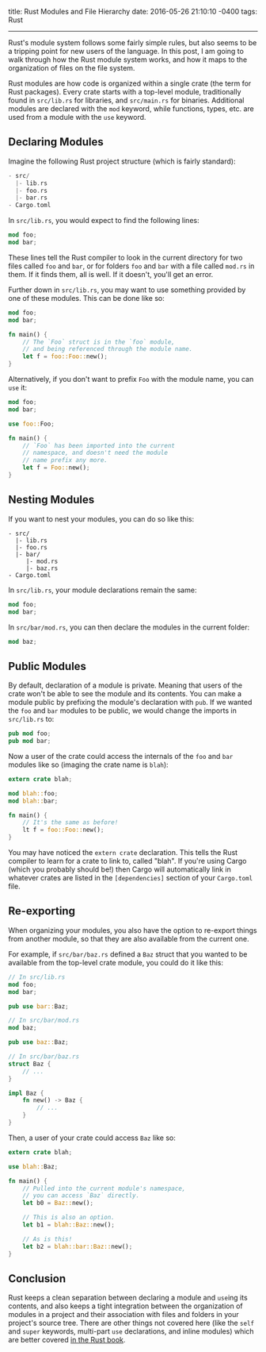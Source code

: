 title: Rust Modules and File Hierarchy
date: 2016-05-26 21:10:10 -0400
tags: Rust

---

Rust's module system follows some fairly simple rules, but also seems to be a
tripping point for new users of the language. In this post, I am going to walk
through how the Rust module system works, and how it maps to the organization
of files on the file system.

<!-- more -->

Rust modules are how code is organized within a single crate (the term for
Rust packages). Every crate starts with a top-level module, traditionally
found in `src/lib.rs` for libraries, and `src/main.rs` for binaries.
Additional modules are declared with the `mod` keyword, while functions,
types, etc. are used from a module with the `use` keyword.

## Declaring Modules

Imagine the following Rust project structure (which is fairly standard):

```rust
- src/
  |- lib.rs
  |- foo.rs
  |- bar.rs
- Cargo.toml
```

In `src/lib.rs`, you would expect to find the following lines:

```rust
mod foo;
mod bar;
```

These lines tell the Rust compiler to look in the current directory for two
files called `foo` and `bar`, or for folders `foo` and `bar` with a file
called `mod.rs` in them. If it finds them, all is well. If it doesn't,
you'll get an error.

Further down in `src/lib.rs`, you may want to use something provided by one
of these modules. This can be done like so:

```rust
mod foo;
mod bar;

fn main() {
    // The `Foo` struct is in the `foo` module,
    // and being referenced through the module name.
    let f = foo::Foo::new();
}
```

Alternatively, if you don't want to prefix `Foo` with the module name, you can
`use` it:

```rust
mod foo;
mod bar;

use foo::Foo;

fn main() {
    // `Foo` has been imported into the current
    // namespace, and doesn't need the module
    // name prefix any more.
    let f = Foo::new();
}
```

## Nesting Modules

If you want to nest your modules, you can do so like this:

```
- src/
  |- lib.rs
  |- foo.rs
  |- bar/
     |- mod.rs
     |- baz.rs
- Cargo.toml
```

In `src/lib.rs`, your module declarations remain the same:

```rust
mod foo;
mod bar;
```

In `src/bar/mod.rs`, you can then declare the modules in the current folder:

```rust
mod baz;
```

## Public Modules

By default, declaration of a module is private. Meaning that users of the
crate won't be able to see the module and its contents. You can make a module
public by prefixing the module's declaration with `pub`. If we wanted the
`foo` and `bar` modules to be public, we would change the imports in
`src/lib.rs` to:

```rust
pub mod foo;
pub mod bar;
```

Now a user of the crate could access the internals of the `foo` and `bar`
modules like so (imaging the crate name is `blah`):

```rust
extern crate blah;

mod blah::foo;
mod blah::bar;

fn main() {
    // It's the same as before!
    lt f = foo::Foo::new();
}
```

You may have noticed the `extern crate` declaration. This tells the Rust
compiler to learn for a crate to link to, called "blah". If you're using
Cargo (which you probably should be!) then Cargo will automatically link
in whatever crates are listed in the `[dependencies]` section of your
`Cargo.toml` file.

## Re-exporting

When organizing your modules, you also have the option to re-export things
from another module, so that they are also available from the current one.

For example, if `src/bar/baz.rs` defined a `Baz` struct that you wanted to
be available from the top-level crate module, you could do it like this:

```rust
// In src/lib.rs
mod foo;
mod bar;

pub use bar::Baz;

// In src/bar/mod.rs
mod baz;

pub use baz::Baz;

// In src/bar/baz.rs
struct Baz {
    // ...
}

impl Baz {
    fn new() -> Baz {
        // ...
    }
}
```

Then, a user of your crate could access `Baz` like so:

```rust
extern crate blah;

use blah::Baz;

fn main() {
    // Pulled into the current module's namespace,
    // you can access `Baz` directly.
    let b0 = Baz::new();

    // This is also an option.
    let b1 = blah::Baz::new();

    // As is this!
    let b2 = blah::bar::Baz::new();
}
```

## Conclusion

Rust keeps a clean separation between declaring a module and `use`ing its
contents, and also keeps a tight integration between the organization of
modules in a project and their association with files and folders in your
project's source tree. There are other things not covered here (like the
`self` and `super` keywords, multi-part `use` declarations, and inline
modules) which are better covered [in the Rust book][book].

[book]: https://doc.rust-lang.org/book/crates-and-modules.html


